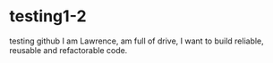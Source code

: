 # testing1-2
testing github
I am Lawrence, am full of drive, I want to build reliable, reusable and refactorable code.
